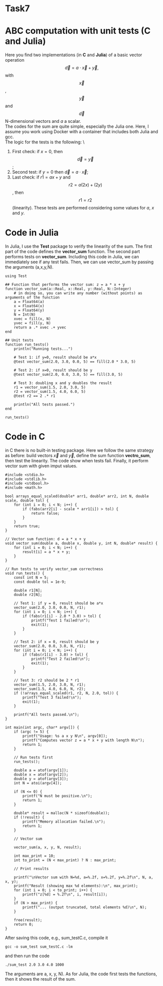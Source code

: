 # Task7

# ABC computation with unit tests (C and Julia)

Here you find two implementations (in **C** and **Julia**) of a basic vector operation $$\vec{d}=a\cdot\vec{x}+\vec{y},$$ with $$\vec{x}$$, $$\vec{y}$$ and $$\vec{d}$$ N-dimensional vectors and $a$ a scalar. 
\
The codes for the sum are quite simple, especially the Julia one. Here, I assume you work using Docker with a container that includes both Julia and gcc.
\
The logic for the tests is the following: \
1. First check: if $x=0$, then $$\vec{d}=\vec{y}$$;
2. Second test: if $y=0$ then $\vec{d}=a\cdot\vec{x}$;
3. Last check: if $r1=a x+y$ and $$r2=a (2 x)+(2 y)$$, then $$r1=r2$$ (linearity).
These tests are performed considering some values for $a$, $x$ and $y$.

# Code in Julia
In Julia, I use the **Test** package to verify the linearity of the sum. The first part of the code defines the **vector_sum** function. The second part performs tests on **vector_sum**. Including this code in Julia, we can immediately see if any test fails. Then, we can use vector_sum by passing the arguments (a,x,y,N).

```
using Test

## Function that performs the vector sum: z = a * x + y
function vector_sum(a::Real, x::Real, y::Real, N::Integer)
    # in doing so, you can write any number (without points) as arguments of the function
    a = Float64(a)
    x = Float64(x)
    y = Float64(y)
    N = Int(N)
    xvec = fill(x, N)
    yvec = fill(y, N)
    return a .* xvec .+ yvec
end

## Unit tests
function run_tests()
    println("Running tests...")

    # Test 1: if y=0, result should be a*x
    @test vector_sum(2.0, 3.0, 0.0, 5) == fill(2.0 * 3.0, 5)

    # Test 2: if x=0, result should be y
    @test vector_sum(2.0, 0.0, 3.0, 5) == fill(3.0, 5)

    # Test 3: doubling x and y doubles the result
    r1 = vector_sum(1.5, 2.0, 3.0, 5)
    r2 = vector_sum(1.5, 4.0, 6.0, 5)
    @test r2 == 2 .* r1

    println("All tests passed.")
end

run_tests()
```


# Code in C
in C there is no built-in testing package. Here we follow the same strategy as before: build vectors $\vec{x}$ and $\vec{y}$, define the sum function **vectro_sum**, then test the linearity. The code show when tests fail. Finally, it perform vector sum with given imput values. 

```
#include <stdio.h>
#include <stdlib.h>
#include <stdbool.h>
#include <math.h>

bool arrays_equal_scaled(double* arr1, double* arr2, int N, double scale, double tol) {
    for (int i = 0; i < N; i++) {
        if (fabs(arr2[i] - scale * arr1[i]) > tol) {
            return false;
        }
    }
    return true;
}

// Vector sum function: d = a * x + y
void vector_sum(double a, double x, double y, int N, double* result) {
    for (int i = 0; i < N; i++) {
        result[i] = a * x + y;
    }
}

// Run tests to verify vector_sum correctness
void run_tests() {
    const int N = 5;
    const double tol = 1e-9;

    double r1[N];
    double r2[N];

    // Test 1: if y = 0, result should be a*x
    vector_sum(2.0, 3.0, 0.0, N, r1);
    for (int i = 0; i < N; i++) {
        if (fabs(r1[i] - 2.0 * 3.0) > tol) {
            printf("Test 1 failed!\n");
            exit(1);
        }
    }

    // Test 2: if x = 0, result should be y
    vector_sum(2.0, 0.0, 3.0, N, r1);
    for (int i = 0; i < N; i++) {
        if (fabs(r1[i] - 3.0) > tol) {
            printf("Test 2 failed!\n");
            exit(1);
        }
    }

    // Test 3: r2 should be 2 * r1
    vector_sum(1.5, 2.0, 3.0, N, r1);
    vector_sum(1.5, 4.0, 6.0, N, r2);
    if (!arrays_equal_scaled(r1, r2, N, 2.0, tol)) {
        printf("Test 3 failed!\n");
        exit(1);
    }

    printf("All tests passed.\n");
}

int main(int argc, char* argv[]) {
    if (argc != 5) {
        printf("Usage: %s a x y N\n", argv[0]);
        printf("Computes vector z = a * x + y with length N\n");
        return 1;
    }

    // Run tests first
    run_tests();

    double a = atof(argv[1]);
    double x = atof(argv[2]);
    double y = atof(argv[3]);
    int N = atoi(argv[4]);

    if (N <= 0) {
        printf("N must be positive.\n");
        return 1;
    }

    double* result = malloc(N * sizeof(double));
    if (!result) {
        printf("Memory allocation failed.\n");
        return 1;
    }
    
    // Vector sum

    vector_sum(a, x, y, N, result);

    int max_print = 10;
    int to_print = (N < max_print) ? N : max_print;

    // Print results

    printf("\nVector sum with N=%d, a=%.2f, x=%.2f, y=%.2f\n", N, a, x, y);
    printf("Result (showing max %d elements):\n", max_print);
    for (int i = 0; i < to_print; i++) {
        printf("z[%d] = %.2f\n", i, result[i]);
    }
    if (N > max_print) {
        printf("... (output truncated, total elements %d)\n", N);
    }

    free(result);
    return 0;
}
```

After saving this code, e.g., sum_testC.c, compile it 
 ```
gcc -o sum_test sum_testC.c -lm
```
and then run the code
```
./sum_test 2.0 3.0 4.0 1000
```
The arguments are a, x, y, N). As for Julia, the code first tests the functions, then it shows the result of the sum.

